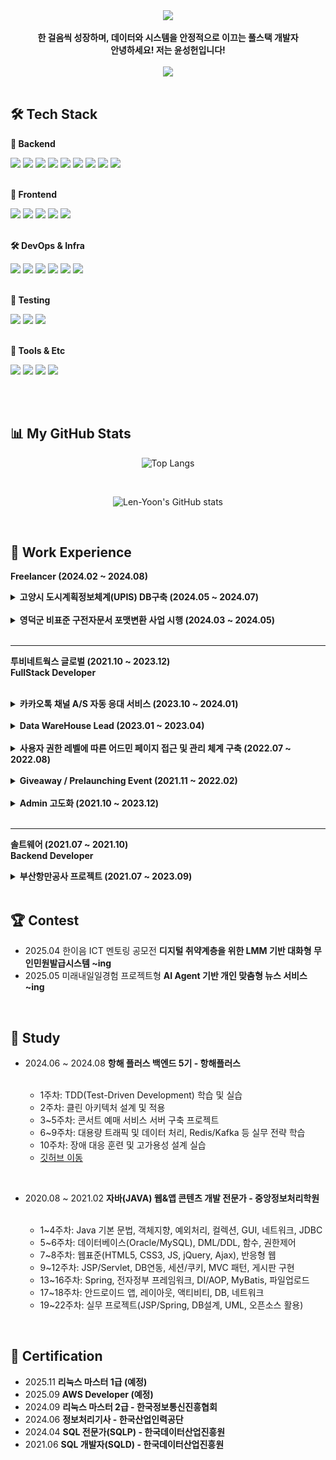 <div align="center">   
  <img src="https://github.com/user-attachments/assets/b73ce838-f9e9-4c2e-bfdb-c38670fb58dd" />
</div> 
<br>  

<div font_size: 2erm, align="center"> 
    <b>한 걸음씩 성장하며, 데이터와 시스템을 안정적으로 이끄는 풀스택 개발자 <br>
    안녕하세요! 저는 윤성헌입니다! </b>
</div> 

<br>

<div align="center">
  <a href="https://velog.io/@mabest123/posts">
  <img src="https://img.shields.io/badge/Velog-90ee90?style=for-the-badge&logo=velog&logoColor=black">
  </a>
</div>

<br>

## 🛠 Tech Stack

**🔧 Backend** 

<div>
<img src="https://img.shields.io/badge/Java-007396?style=for-the-badge&logo=openjdk&logoColor=white">
<img src="https://img.shields.io/badge/Python-3776AB?style=for-the-badge&logo=python&logoColor=white">
<img src="https://img.shields.io/badge/C-00599C?style=for-the-badge&logo=c&logoColor=white">
<img src="https://img.shields.io/badge/PHP-777BB4?style=for-the-badge&logo=php&logoColor=white">
<img src="https://img.shields.io/badge/SpringBoot-6DB33F?style=for-the-badge&logo=springboot&logoColor=white">  
<img src="https://img.shields.io/badge/Oracle-F80000?style=for-the-badge&logo=oracle&logoColor=white">
<img src="https://img.shields.io/badge/MySQL-4479A1?style=for-the-badge&logo=mysql&logoColor=white">
<img src="https://img.shields.io/badge/JPA-FF6F00?style=for-the-badge&logo=jpa&logoColor=white">
<img src="https://img.shields.io/badge/MyBatis-6DB33F?style=for-the-badge&logo=mybatis&logoColor=white">
</div>

<br>

**🎨 Frontend**

<div>
<img src="https://img.shields.io/badge/JavaScript-F7DF1E?style=for-the-badge&logo=javascript&logoColor=white">
<img src="https://img.shields.io/badge/React-61DAFB?style=for-the-badge&logo=react&logoColor=white">
<img src="https://img.shields.io/badge/jQuery-0769AD?style=for-the-badge&logo=jquery&logoColor=white">
<img src="https://img.shields.io/badge/HTML5-E34F26?style=for-the-badge&logo=html5&logoColor=white">
<img src="https://img.shields.io/badge/CSS3-1572B6?style=for-the-badge&logo=css3&logoColor=white">
</div>

<br>

**🛠️ DevOps & Infra**

<div>
<img src="https://img.shields.io/badge/Docker-2496ED?style=for-the-badge&logo=docker&logoColor=white">
<img src="https://img.shields.io/badge/GitHub-181717?style=for-the-badge&logo=github&logoColor=white">
<img src="https://img.shields.io/badge/Grafana-F46800?style=for-the-badge&logo=grafana&logoColor=white">
<img src="https://img.shields.io/badge/InfluxDB-22ADF6?style=for-the-badge&logo=influxdb&logoColor=white">
<img src="https://img.shields.io/badge/Apache Kafka-black?style=for-the-badge&logo=apachekafka&logoColor=white"> 
<img src="https://img.shields.io/badge/Redis-DC382D?style=for-the-badge&logo=redis&logoColor=white">
</div>

<br>

**🧪 Testing**

<div>
<img src="https://img.shields.io/badge/JUnit5-FF1439?style=for-the-badge&logo=junit5&logoColor=white">
<img src="https://img.shields.io/badge/Mockito-9ACD32?style=for-the-badge&logo=mockito&logoColor=white">
<img src="https://img.shields.io/badge/K6-7F52FF?style=for-the-badge&logo=k6&logoColor=white">
</div>

<br>

**🍬 Tools & Etc**

<div>
<img src="https://img.shields.io/badge/Git-F05032?style=for-the-badge&logo=git&logoColor=white">
<img src="https://img.shields.io/badge/SVN-809CC9?style=for-the-badge&logo=subversion&logoColor=white">
<img src="https://img.shields.io/badge/FIGMA-black?style=for-the-badge&logo=figma&logoColor=white">
<img src="https://img.shields.io/badge/LINUX-yellow?style=for-the-badge&logo=linux&logoColor=white">
</div>
</div>

<br><br>

## 📊 My GitHub Stats
<div align="center">
  
  ![Top Langs](https://github-readme-stats.vercel.app/api/top-langs/?username=Len-Yoon&layout=compact&theme=cobalt)

  <br>
  
  ![Len-Yoon's GitHub stats](https://github-readme-stats.vercel.app/api?username=Len-Yoon&show_icons=true&theme=cobalt)
  
  
</div>

<br>

## 🏢 Work Experience

<b>Freelancer (2024.02 ~ 2024.08)</b>

<details>
  <summary><b>고양시 도시계획정보체계(UPIS) DB구축 (2024.05 ~ 2024.07)</b></summary>

<br>

<b>Decription</b> <br>
- 기존 데이터베이스를 분석하고 표준화하며, 새로운 데이터 구조로 재구성하는 작업을 수행<br><br>

<b>Tech Stack</b> <br>
- Java8, 전자정부 표준프레임워크, MyBatis, Oracle <br><br>

<b>What was difficult</b> <br>
- 기존 데이터가 여러 형식으로 혼재되어 있어 모든 데이터의 구조를 표준화하고 정합성 검증하는데 힘들었음 <br><br>

<b>What I learned</b> <br>
- 데이터 표준화의 중요성을 실감했고, 체계적인 DB 설계와 관리 역량을 키울 수 있었음
</details>

<br>

<details>
  <summary><b>영덕군 비표준 구전자문서 포맷변환 사업 시행 (2024.03 ~ 2024.05) </b></summary>

<br>
  
  <b>Decription</b> <br>
- 변환된 전자문서의 효율적인 관리와 시스템 간 연계를 위해 API 구축 및 변환 시스템과 기록관리시스템(RMS) 간의 자동화된 데이터 이관, 실시간 상태 모니터링, 변환 요청 및 결과 조회 등 다양한 기능 구현 <br><br>

<b>Tech Stack</b> <br>
- Java8, 전자정부 표준프레임워크, MyBatis, Oracle, HTML5, CSS3  <br><br>

<b>What was difficult</b> <br>
- 비표준 문서 포맷이 다양하고 구조가 복잡해서 변환 과정에서 예상치 못한 오류가 자주 발생했음 <br><br>

<b>What I learned</b> <br>
- 비표준 데이터를 표준화하는 실무 경험을 쌓았고, 시스템 연계와 협업의 중요성을 깊이 느낌

</details>

 <br>


<hr>

<b> 투비네트웍스 글로벌 (2021.10 ~ 2023.12) <br>
FullStack Developer </b> <br>
<br>

<details>
  <summary><b>카카오톡 채널 A/S 자동 응대 서비스 (2023.10 ~ 2024.01) </b></summary>

  <br>

  <b>Decription</b> <br>
- 카카오톡 채널 AI 학습 및 DB 연동으로 A/S 문의 자동화, 제품 A/S·배송 진행 상황 실시간 안내 <br><br>

<b>Tech Stack</b> <br>
- Java17, PHP, HTML/CSS, JavaScript <br><br>

<b>What was difficult</b> <br>
- 다양한 제품군과 복잡한 게임 호환성 정보를 체계적으로 정리하고, PHP를 이용 사용자 친화적으로 UI/UX 설계하는 데 시간과 노력이 많이 들었음 <br><br>

<b>What I learned</b> <br>
- PHP를 활용해 효율적으로 기능을 구현할 수 있었고, 사용자 중심의 UI/UX 설계가 사이트 완성도와 만족도를 높이는 데 결정적임을 다시 한 번 느낌
</details>
 
<br>

<details>
  <summary><b>Data WareHouse Lead (2023.01 ~ 2023.04)</b></summary>

  <br>

<b>Description</b> <br>
- ERP 고도화 위한 DW 구축, 데이터 정규화/비정규화, 쿼리 최적화, 외부 API·Line 알림 연동, 데이터 시각화 <br><br>

<b>Tech Stack</b> <br>
- Java17, SpringBoot, MySQL, JPA, React, SVN <br><br>

<b>What was difficult</b> <br>
- 방대한 데이터 구조 변경, 쿼리 최적화와 데이터 정합성 유지, 외부 API 연동 이슈 해결이 어려웠음 <br><br>

<b>What I learned</b> <br>
- 대용량 데이터 처리와 성능 최적화의 중요성, 데이터 기반 의사결정의 가치를 체감함
</details>

<br>

<details>
  <summary><b>사용자 권한 레벨에 따른 어드민 페이지 접근 및 관리 체계 구축 (2022.07 ~ 2022.08)</b></summary>

  <br>

<b>Description</b> <br>
- 역할별 권한 분리, 데이터 접근 제어, 휴가·서류 승인 등 어드민 업무 권한 세분화<br><br>

<b>Tech Stack</b> <br>
- Java8, Springboot, MySQL, jQuery, Mybatis, SVN <br><br>

<b>What was difficult</b> <br>
- 복잡한 권한 설계와 예외처리, 권한별 데이터 범위 제어 로직 구현에 어려웠음 <br><br>

<b>What I learned</b> <br>
- 체계적인 권한 관리가 보안과 효율 모두에 필수적임을 실감, 실무에 적용할 수 있는 설계 경험을 쌓음
</details>

<br>

<details>
  <summary><b>Giveaway / Prelaunching Event (2021.11 ~ 2022.02)</b></summary>

  <br>

<b>Description</b> <br>

- 이벤트 시스템 기획·개발·운영, 어드민 연동, 데이터 분석·시각화, 알람 기능, 매출 300% 성장 기여<br><br>

<b>Tech Stack</b> <br>
- WordPress(PHP), MySQL, MyBatis, HTML/CSS, SVN <br><br>

<b>What was difficult</b> <br>
- 모든 개발을 혼자 담당하며 기획, 개발, 운영, 유지보수까지 전 과정 책임져야 해 부담이 컸음 <br><br>

<b>What I learned</b> <br>
- 전체 개발 프로세스를 직접 경험하며 책임감과 문제 해결 능력, 데이터 기반 마케팅의 효과를 배움
</details>

<br>

<details>
  <summary><b>Admin 고도화 (2021.10 ~ 2023.12)</b></summary>

  <br>

<b>Description</b> <br>

- 엑셀 루틴 Rest API 자동화, 코드 모듈화, 권한 관리, SHA-256 암호화, 업무 효율 60%↑<br><br>

<b>Tech Stack</b> <br>
- Java8, Springboot, MySQL, jQuery, Mybatis, SVN <br><br>

<b>What was difficult</b> <br>
- 기존 복잡한 코드 리팩토링과 자동화 시스템 전환 과정에서 레거시 이슈와 사용자 저항이 있었음 <br><br>

<b>What I learned</b> <br>
- 자동화와 코드 개선의 중요성, 사용자 피드백 반영의 필요성, 보안 강화의 실질적 효과를 경험함
</details>

 <br>

<hr>

<b> 솔트웨어 (2021.07 ~ 2021.10) </b> 
<br>
<b> Backend Developer </b>
<br>

<details>
  <summary><b>부산항만공사 프로젝트 (2021.07 ~ 2023.09)</b></summary>

  <br>

  <b>Description</b> <br>
- Rest API 기반 주차 관리 시스템, 비품 관리 시스템 개발 <br><br>

<b>Tech Stack</b> <br>
- Java8, Springboot, MySQL, iBatis, Git <br><br>

<b>What was difficult</b> <br>
- 공공기관 표준 준수와 다양한 이해관계자 요구사항 반영, 시스템 연동 테스트 과정에서의 복잡성을 경험함 <br><br>

<b>What I learned</b> <br>
- 공공 SI 프로젝트의 체계적 프로세스 경험, API 설계와 협업의 중요성, 실무에서의 요구사항 분석 역량 강화함

</details>



<br>

## 🏆 Contest
- 2025.04 한이음 ICT 멘토링 공모전 <b>디지털 취약계층을 위한 LMM 기반 대화형 무인민원발급시스템 ~ing</b>
- 2025.05 미래내일일경험 프로젝트형 <b> AI Agent 기반 개인 맞춤형 뉴스 서비스 ~ing </b>

<br>

## 📖 Study
- 2024.06 ~ 2024.08 <b>항해 플러스 백엔드 5기 - 항해플러스 </b>

  <br>
  
  - 1주차: TDD(Test-Driven Development) 학습 및 실습 
  - 2주차: 클린 아키텍처 설계 및 적용 
  - 3~5주차: 콘서트 예매 서비스 서버 구축 프로젝트 
  - 6~9주차: 대용량 트래픽 및 데이터 처리, Redis/Kafka 등 실무 전략 학습 
  - 10주차: 장애 대응 훈련 및 고가용성 설계 실습
  - <a href="https://github.com/Len-Yoon/hhplus_concert_service">깃허브 이동</a>
  
<br>

- 2020.08 ~ 2021.02 <b>자바(JAVA) 웹&앱 콘텐츠 개발 전문가 - 중앙정보처리학원 </b>

  <br>
  
  - 1~4주차: Java 기본 문법, 객체지향, 예외처리, 컬렉션, GUI, 네트워크, JDBC <br>
  - 5~6주차: 데이터베이스(Oracle/MySQL), DML/DDL, 함수, 권한제어 <br>
  - 7~8주차: 웹표준(HTML5, CSS3, JS, jQuery, Ajax), 반응형 웹 <br>
  - 9~12주차: JSP/Servlet, DB연동, 세션/쿠키, MVC 패턴, 게시판 구현 <br>
  - 13~16주차: Spring, 전자정부 프레임워크, DI/AOP, MyBatis, 파일업로드 <br>
  - 17~18주차: 안드로이드 앱, 레이아웃, 액티비티, DB, 네트워크 <br>
  - 19~22주차: 실무 프로젝트(JSP/Spring, DB설계, UML, 오픈소스 활용) 

<br>

 ## 📒 Certification
 - 2025.11 <b> 리눅스 마스터 1급 (예정) </b> <br>
 - 2025.09 <b> AWS Developer (예정)</b><br>
 - 2024.09 <b>리눅스 마스터 2급 - 한국정보통신진흥협회</b> <br>
 - 2024.06 <b>정보처리기사 - 한국산업인력공단</b> <br>
 - 2024.04 <b>SQL 전문가(SQLP) - 한국데이터산업진흥원</b> <br>
 - 2021.06 <b>SQL 개발자(SQLD) - 한국데이터산업진흥원</b> <br>





